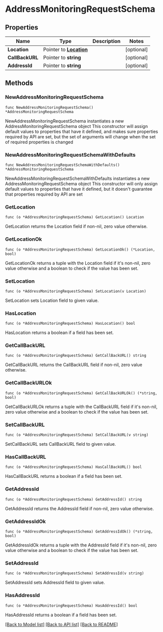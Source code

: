 # AddressMonitoringRequestSchema

## Properties

Name | Type | Description | Notes
------------ | ------------- | ------------- | -------------
**Location** | Pointer to [**Location**](Location.md) |  | [optional] 
**CallBackURL** | Pointer to **string** |  | [optional] 
**AddressId** | Pointer to **string** |  | [optional] 

## Methods

### NewAddressMonitoringRequestSchema

`func NewAddressMonitoringRequestSchema() *AddressMonitoringRequestSchema`

NewAddressMonitoringRequestSchema instantiates a new AddressMonitoringRequestSchema object
This constructor will assign default values to properties that have it defined,
and makes sure properties required by API are set, but the set of arguments
will change when the set of required properties is changed

### NewAddressMonitoringRequestSchemaWithDefaults

`func NewAddressMonitoringRequestSchemaWithDefaults() *AddressMonitoringRequestSchema`

NewAddressMonitoringRequestSchemaWithDefaults instantiates a new AddressMonitoringRequestSchema object
This constructor will only assign default values to properties that have it defined,
but it doesn't guarantee that properties required by API are set

### GetLocation

`func (o *AddressMonitoringRequestSchema) GetLocation() Location`

GetLocation returns the Location field if non-nil, zero value otherwise.

### GetLocationOk

`func (o *AddressMonitoringRequestSchema) GetLocationOk() (*Location, bool)`

GetLocationOk returns a tuple with the Location field if it's non-nil, zero value otherwise
and a boolean to check if the value has been set.

### SetLocation

`func (o *AddressMonitoringRequestSchema) SetLocation(v Location)`

SetLocation sets Location field to given value.

### HasLocation

`func (o *AddressMonitoringRequestSchema) HasLocation() bool`

HasLocation returns a boolean if a field has been set.

### GetCallBackURL

`func (o *AddressMonitoringRequestSchema) GetCallBackURL() string`

GetCallBackURL returns the CallBackURL field if non-nil, zero value otherwise.

### GetCallBackURLOk

`func (o *AddressMonitoringRequestSchema) GetCallBackURLOk() (*string, bool)`

GetCallBackURLOk returns a tuple with the CallBackURL field if it's non-nil, zero value otherwise
and a boolean to check if the value has been set.

### SetCallBackURL

`func (o *AddressMonitoringRequestSchema) SetCallBackURL(v string)`

SetCallBackURL sets CallBackURL field to given value.

### HasCallBackURL

`func (o *AddressMonitoringRequestSchema) HasCallBackURL() bool`

HasCallBackURL returns a boolean if a field has been set.

### GetAddressId

`func (o *AddressMonitoringRequestSchema) GetAddressId() string`

GetAddressId returns the AddressId field if non-nil, zero value otherwise.

### GetAddressIdOk

`func (o *AddressMonitoringRequestSchema) GetAddressIdOk() (*string, bool)`

GetAddressIdOk returns a tuple with the AddressId field if it's non-nil, zero value otherwise
and a boolean to check if the value has been set.

### SetAddressId

`func (o *AddressMonitoringRequestSchema) SetAddressId(v string)`

SetAddressId sets AddressId field to given value.

### HasAddressId

`func (o *AddressMonitoringRequestSchema) HasAddressId() bool`

HasAddressId returns a boolean if a field has been set.


[[Back to Model list]](../README.md#documentation-for-models) [[Back to API list]](../README.md#documentation-for-api-endpoints) [[Back to README]](../README.md)


